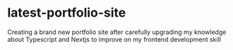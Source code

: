 # latest-portfolio-site
Creating a brand new portfolio site after carefully upgrading my knowledge about Typescript and Nextjs to improve on my frontend development skill
